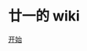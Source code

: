 <!-- _coverpage.md -->

# 廿一的 wiki <small></small>

<!-- [Gitee](https://gitee.com/nianone/docs) -->
[开始](/README)

<!-- 背景图片 -->

<!-- ![](_static/image/cover.jpg) -->

<!-- 背景色 -->

<!-- ![color](#f0f0f0) -->